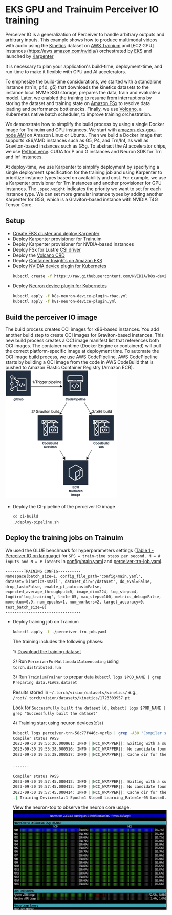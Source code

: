# EKS GPU and Trainuim Perceiver IO training 
Perceiver IO is a generalization of Perceiver to handle arbitrary outputs and arbitrary inputs. This example shows how to produce multimodal videos with audio using the [Kinetics](https://www.deepmind.com/open-source/kinetics) dataset on [AWS Trainium](https://aws.amazon.com/machine-learning/trainium/) and [EC2 GPU] instances (https://aws.amazon.com/nvidia/) orchestrated by [EKS](https://aws.amazon.com/eks/) and launched by [Karpenter](https://karpenter.sh)

It is necessary to plan your application's build-time, deployment-time, and run-time to make it flexible with CPU and AI accelerators.   

To emphesize the build-time considurations, we started with a standalone instance (trn1n, p4d, g5) that downloads the kinetics datasets to the instance local NVMe SSD storage, prepares the data, train and evaluate a model. Later, we enabled the training to resume from interruptions by storing the dataset and training state on [Amazon FSx](https://aws.amazon.com/fsx/) to resolve data loading and performance bottlenecks. Finally, we use [Volcano](https://volcano.sh), a Kubernetes native batch scheduler, to improve training orchestration.   

We demonstrate how to simplify the build process by using a single Docker image for Trainuim and GPU instances. We start with [amazon-eks-gpu-node AMI](https://docs.aws.amazon.com/eks/latest/userguide/eks-optimized-ami.html) on Amazon Linux or Ubuntu. Then we build a Docker image that supports x86/AMD instances such as G5, P4, and Trn/Inf, as well as Graviton-based instances such as G5g. To abstract the AI accelerator chips, we use [Python venv](https://docs.python.org/3/tutorial/venv.html). CUDA for P and G instances and Neuron SDK for Trn and Inf instances.  

At deploy-time, we use Karpenter to simplify deployment by specifying a single deployment specification for the training job and using Karpenter to prioritize instance types based on availability and cost. For example, we use a Karpenter provisioner for Trn instances and another provisioner for GPU instances. The `.spec.weight` indicates the priority we want to set for each instance type. We can set more granular instance types by adding another Karpenter for G5G, which is a Graviton-based instance with NVIDIA T4G Tensor Core.    

## Setup
* [Create EKS cluster and deploy Karpenter](https://karpenter.sh/docs/getting-started/getting-started-with-karpenter/) 
* Deploy Karpenter provisioner for Trainuim
* Deploy Karpenter provisioner for NVDIA-based instances
* Deploy FSx for Lustre [CSI driver](https://docs.aws.amazon.com/eks/latest/userguide/fsx-csi.html)
* Deploy the [Volcano CRD](https://volcano.sh/en/docs/installation/)
* Deploy [Container Insights on Amazon EKS](https://docs.aws.amazon.com/AmazonCloudWatch/latest/monitoring/Container-Insights-setup-EKS-quickstart.html)
* Deploy [NVIDIA device plugin for Kubernetes](https://github.com/NVIDIA/k8s-device-plugin)
  ```bash
  kubectl create -f https://raw.githubusercontent.com/NVIDIA/k8s-device-plugin/v0.14.1/nvidia-device-plugin.yml
  ```
* Deploy [Neuron device plugin for Kubernetes](https://awsdocs-neuron.readthedocs-hosted.com/en/latest/containers/tutorials/k8s-setup.html#tutorial-k8s-env-setup-for-neuron)
  ```bash
  kubectl apply -f k8s-neuron-device-plugin-rbac.yml
  kubectl apply -f k8s-neuron-device-plugin.yml
  ```

## Build the perceiver IO image
The build process creates OCI images for x86-based instances. You add another build step to create OCI images for Graviton-based instances. This new build process creates a OCI image manifest list that references both OCI images. The container runtime (Docker Engine or containerd) will pull the correct platform-specific image at deployment time. To automate the OCI image build process, we use AWS CodePipeline. AWS CodePipeline starts by building a OCI image from the code in AWS CodeBuild that is pushed to Amazon Elastic Container Registry (Amazon ECR). 
![build process](./img/app-build-process.png)

* Deploy the CI-pipeline of the perceiver IO image
  ```bash
  cd ci-build
  ./deploy-pipeline.sh
  ```

## Deploy the training jobs on Trainuim 
We used the GLUE benchmark for hyperparameters settings ([Table 1 - Perceiver IO on language](https://arxiv.org/pdf/2107.14795.pdf)) for `SPS = train-time steps per second. M = # inputs and N = # latents` in [config/main.yaml](./app/config/main.yaml) and [perceiver-trn-job.yaml](./perceiver-trn-job.yaml). 

```
--------TRAINING CONFIG----------
Namespace(batch_size=1, config_file_path='config/main.yaml', dataset='kinetics-small', dataset_dir='/dataset', do_eval=False, drop_last=False, enable_pt_autocast=False, expected_average_throughput=0, image_dim=224, log_steps=4, logdir='log_training', lr=1e-05, max_steps=100, metrics_debug=False, momentum=0.9, num_epochs=1, num_workers=2, target_accuracy=0, test_batch_size=8)
---------------------------------
```

* Deploy training job on Trainium
  ```bash
  kubectl apply -f ./perceiver-trn-job.yaml
  ```
  The training includes the following phases:

  1/ [Download the training dataset](./app/prep_dataset.sh)

  2/ Run `PerceiverForMultimodalAutoencoding` using `torch.distributed.run`

  3/ Run `TrainiumTrainer` to prepar data `kubectl logs $POD_NAME | grep Preparing data.FLAGS.dataset`
  
     Results stored in `~/.torch/vision/datasets/kinetics/` e.g., `/root/.torch/vision/datasets/kinetics/1723303957.pt`

     Look for `Successfully built the dataset` i.e., `kubectl logs $POD_NAME | grep "Successfully built the dataset"`

  4/ Training start using neuron devices(`xla`)

  ```bash
  kubectl logs perceiver-trn-58c77f446c-vprlp | grep -A30 "Compiler status PASS"
  Compiler status PASS
  2023-09-30 19:55:36.000961: INFO ||NCC_WRAPPER||: Exiting with a successfully compiled graph
  2023-09-30 19:55:38.000516: INFO ||NCC_WRAPPER||: No candidate found under /var/tmp/neuron-compile-cache/USER_neuroncc-2.10.0.35+3817a0c8c/MODULE_6307988913499384240.
  2023-09-30 19:55:38.000517: INFO ||NCC_WRAPPER||: Cache dir for the neff: /var/tmp/neuron-compile-cache/USER_neuroncc-2.10.0.35+3817a0c8c/MODULE_6307988913499384240/MODULE_1_SyncTensorsGraph.4360_6307988913499384240_perceiver-trn-58c77f446c-vprlp-e2f5ebd3-526-60698ecd528fd/9c321fcf-f62f-4630-819e-e18a0e001854

  .......

  Compiler status PASS
  2023-09-30 19:57:45.000412: INFO ||NCC_WRAPPER||: Exiting with a successfully compiled graph
  2023-09-30 19:57:45.000413: INFO ||NCC_WRAPPER||: No candidate found under /var/tmp/neuron-compile-cache/USER_neuroncc-2.10.0.35+3817a0c8c/MODULE_875038235640162619.
  2023-09-30 19:57:45.000414: INFO ||NCC_WRAPPER||: Cache dir for the neff: /var/tmp/neuron-compile-cache/USER_neuroncc-2.10.0.35+3817a0c8c/MODULE_875038235640162619/MODULE_2_SyncTensorsGraph.18963_875038235640162619_perceiver-trn-58c77f446c-vprlp-ee1fe64d-526-60698eced10ee/ee2ad0db-252f-40e9-83fc-a3f751bbd984
  .| Training Device=xla:1 Epoch=1 Step=0 Learning_Rate=1e-05 Loss=0.09277 Throughput=8.76648 Time=2023-09-30 19:57:48.654494
  ```

  View the neuron-top to observe the neuron core usage.
  ![neuron-top](./img/neuron-top.png)
